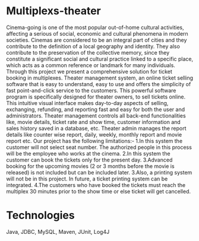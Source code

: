 # Multiplexs-theater
Cinema-going is one of the most popular out-of-home cultural activities, affecting a serious of social, economic and cultural phenomena in modern societies. 
Cinemas are considered to be an integral part of cities and they contribute to the definition of a local geography and identity. 
They also contribute to the preservation of the collective memory, since they constitute a significant social and cultural practice linked to a specific place, which acts as a common reference or landmark for many individuals. 
Through this project we present a comprehensive solution for ticket booking in multiplexes. Theater management system, an online ticket selling software that is easy to understand, easy to use and offers the simplicity of fast point-and-click service to the customers.
This powerful software program is specifically designed for theater owners, to sell tickets online. This intuitive visual interface makes day-to-day aspects of selling, exchanging, refunding, and reporting fast and easy for both the user and administrators. 
Theater management controls all back-end functionalities like, movie details, ticket rate and show time, customer information and sales history saved in a database, etc.
Theater admin manages the report details like counter wise report, daily, weekly, monthly report and movie report etc. Our project has the following limitations:- 
1.In this system the customer will not select seat number. The authorized people in this process will be the employee who works at the cinema.
2.In this system the customer can book the tickets only for the present day.
3.Advanced booking for the upcoming movies (2 or 3 months before the movie is released) is not included but can be included later. 
3.Also, a printing system will not be in this project. In future, a ticket printing system can be integrated. 
4.The customers who have booked the tickets must reach the multiplex 30 minutes prior to the show time or else ticket will get cancelled.
# Technologies
Java, JDBC, MySQL, Maven, JUnit, Log4J
